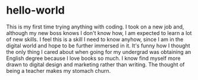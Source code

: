 # hello-world
This is my first time trying anything with coding. I took on a new job and, although my new boss knows I don't know how, I am expected to learn a lot of new skills. I feel this is a skill I need to know anyhow, since I am in the digital world and hope to be further immersed in it.
It's funny how I thought the only thing I cared about when going for my undergrad was obtaining an English degree because I love books so much. I know find myself more drawn to digital design and marketing rather than writing. The thought of being a teacher makes my stomach churn.

